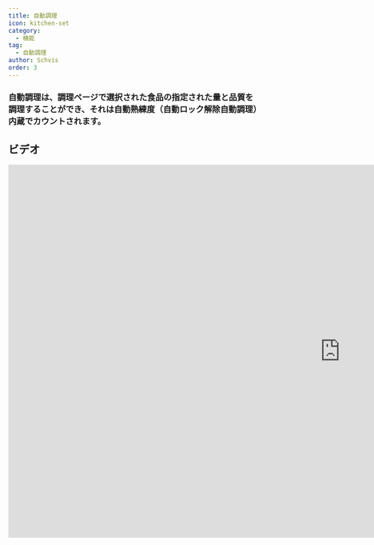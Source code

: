 ```yaml
---
title: 自動調理
icon: kitchen-set
category:
  - 機能
tag:
  - 自動調理
author: Schvis
order: 3
---
```


### 自動調理は、調理ページで選択された食品の指定された量と品質を調理することができ、それは自動熟練度（自動ロック解除自動調理）内蔵でカウントされます。

## ビデオ

<div class="iframe-container"><iframe width="1328" height="747" src="https://www.youtube.com/embed/T_X13AXiAiY?list=PL5eI1Tb64p56g27qfYk7VuFTz4FK6YrKa" title="Korepi - Auto Cook" frameborder="0" allow="accelerometer; autoplay; clipboard-write; encrypted-media; gyroscope; picture-in-picture; web-share" referrerpolicy="strict-origin-when-cross-origin" allowfullscreen></iframe></div>
